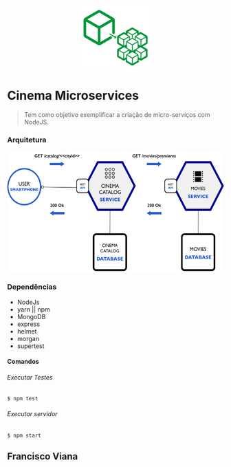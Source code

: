 <div align="center"><a href="#"><img width="150" height="150" src="./assets/img/logo-micro.png"></a></div>

# Cinema Microservices
> Tem como objetivo exemplificar a criação de micro-serviços com NodeJS.

### Arquitetura

<div align="center"><a href="#"><img width="700" height="280" src="./assets/img/consulta-de-lancamentos.png"></a></div>

### Dependências
- NodeJs
- yarn || npm
- MongoDB
- express
- helmet
- morgan
- supertest

#### Comandos
###### Executar Testes
```shell
$ npm test
```

###### Executar servidor
```shell
$ npm start
```

## Francisco Viana


